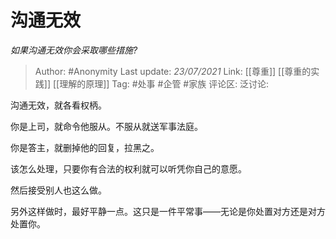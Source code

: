 # 沟通无效
*如果沟通无效你会采取哪些措施?*

> Author: #Anonymity
> Last update: *23/07/2021*
> Link: [[尊重]] [[尊重的实践]] [[理解的原理]]
> Tag: #处事 #企管 #家族
> 评论区:
> 泛讨论:

沟通无效，就各看权柄。

你是上司，就命令他服从。不服从就送军事法庭。

你是答主，就删掉他的回复，拉黑之。

该怎么处理，只要你有合法的权利就可以听凭你自己的意愿。

然后接受别人也这么做。

另外这样做时，最好平静一点。这只是一件平常事——无论是你处置对方还是对方处置你。
